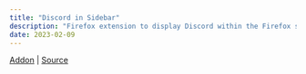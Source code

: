 ```yaml
---
title: "Discord in Sidebar"
description: "Firefox extension to display Discord within the Firefox sidebar. This extension adds a new section to the sidebar which contains the Discord web app. It also adds a shortcut, and a button toggle within the toolbar."
date: 2023-02-09
---
```


[Addon](https://addons.mozilla.org/en-US/firefox/addon/discord-in-sidebar/) | [Source](https://github.com/semanticdata/discord-in-sidebar)
